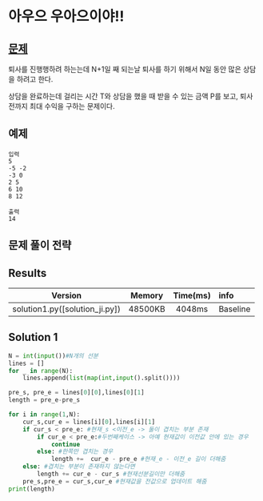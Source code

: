 # 아우으 우아으이야!!

## [문제](https://www.acmicpc.net/problem/15922)

퇴사를 진행행하려 하는는데 N+1일 째 되는날 퇴사를 하기 위해서 N일 동안 많은 상담을 하려고 한다.

상담을 완료하는데 걸리는 시간 T와 상담을 했을 때 받을 수 있는 금액 P를 보고, 퇴사 전까지 최대 수익을 구하는 문제이다.

## 예제

```
입력
5
-5 -2
-3 0
2 5
6 10
8 12

출력
14

```

## 문제 풀이 전략

## Results

|            Version             | Memory  | Time(ms) | info     |
| :----------------------------: | :-----: | :------: | :------- |
| solution1.py([solution_ji.py]) | 48500KB |  4048ms  | Baseline |

## Solution 1

```python
N = int(input())#N개의 선분
lines = []
for _ in range(N):
    lines.append(list(map(int,input().split())))

pre_s, pre_e = lines[0][0],lines[0][1]
length = pre_e-pre_s

for i in range(1,N):
    cur_s,cur_e = lines[i][0],lines[i][1]
    if cur_s < pre_e: #현재_s <이전_e -> 둘이 겹치는 부분 존재
        if cur_e < pre_e:#두번째케이스 -> 아예 현재값이 이전값 안에 있는 경우
            continue
        else: #한쪽만 겹치는 경우
            length +=  cur_e - pre_e #현재_e - 이전_e 길이 더해줌
    else: #겹치는 부분이 존재하지 않는다면
        length += cur_e - cur_s #현재선분길이만 더해줌
    pre_s,pre_e = cur_s,cur_e #현재값을 전값으로 업데이트 해줌
print(length)
```

